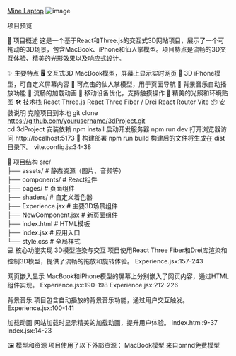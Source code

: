 [Mine Laptop](https://3dcool.netlify.app/)
![image](https://github.com/user-attachments/assets/d94997bf-f6b4-47d8-b2ad-569c16fb8cdb)

项目预览

📖 项目概述
这是一个基于React和Three.js的交互式3D网站项目，展示了一个可拖动的3D场景，包含MacBook、iPhone和仙人掌模型。项目特点是流畅的3D交互体验、精美的光影效果以及响应式设计。

✨ 主要特点
🖥️ 交互式3D MacBook模型，屏幕上显示实时网页
📱 3D iPhone模型，可自定义屏幕内容
🌵 可点击的仙人掌模型，用于页面导航
🎵 背景音乐自动播放功能
🔄 流畅的加载动画
📱 移动设备优化，支持触摸操作
🎨 精美的光照和环境贴图
🛠️ 技术栈
React
Three.js
React Three Fiber / Drei
React Router
Vite
📦 安装说明
克隆项目到本地
git clone https://github.com/yourusername/3dProject.git  
cd 3dProject
安装依赖
npm install
启动开发服务器
npm run dev
打开浏览器访问 http://localhost:5173
🚀 构建部署
npm run build
构建后的文件将生成在 dist 目录下。 vite.config.js:34-38

📁 项目结构
src/  
├── assets/           # 静态资源（图片、音频等）  
├── components/       # React组件  
├── pages/            # 页面组件  
├── shaders/          # 自定义着色器  
├── Experience.jsx    # 主要3D场景组件  
├── NewComponent.jsx  # 新页面组件  
├── index.html        # HTML模板  
├── index.jsx         # 应用入口  
└── style.css         # 全局样式  
💻 核心功能实现
3D模型渲染与交互
项目使用React Three Fiber和Drei库渲染和控制3D模型，提供了流畅的拖放和旋转体验。 Experience.jsx:157-243

网页嵌入显示
MacBook和iPhone模型的屏幕上分别嵌入了网页内容，通过HTML组件实现。 Experience.jsx:190-198 Experience.jsx:212-226

背景音乐
项目包含自动播放的背景音乐功能，通过用户交互触发。 Experience.jsx:100-141

加载动画
网站加载时显示精美的加载动画，提升用户体验。 index.html:9-37 index.jsx:14-23

🖼️ 模型和资源
项目使用了以下外部资源：
MacBook模型 来自pmnd免费模型

